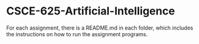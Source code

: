 
# CSCE-625-Artificial-Intelligence

For each assignment, there is a README.md in each folder, which includes the instructions on how to run the assignment programs.
